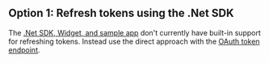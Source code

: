## Option 1: Refresh tokens using the .Net SDK

The [.Net SDK, Widget, and sample app](https://github.com/okta/okta-idx-dotnet)
don't currently have built-in support for refreshing tokens. Instead use
the direct approach with the [OAuth token endpoint](#refresh-the-token-using-the-oauth-token-endpoint).
